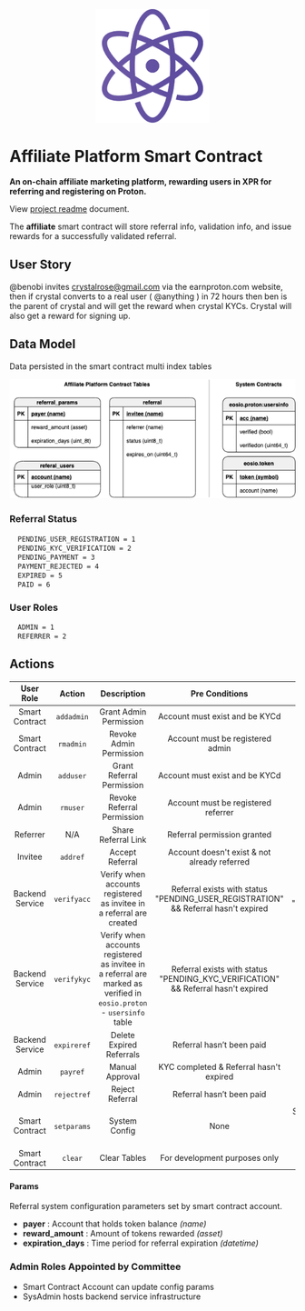 <p align="center">
   <img src="../../docs/img/proton-xpr-logo.png" width="200">
</p>

# Affiliate Platform Smart Contract
**An on-chain affiliate marketing platform, rewarding users in XPR for referring and registering on Proton.**

View [project readme](../../README.md) document.

The **affiliate** smart contract will store referral info, validation info, and issue rewards for a successfully validated referral.

## User Story

@benobi invites crystalrose@gmail.com via the earnproton.com website, then if crystal converts to a real user ( @anything ) in 72 hours then ben is the parent of crystal and will get the reward when crystal KYCs. Crystal will also get a reward for signing up.

## Data Model

Data persisted in the smart contract multi index tables

<p align="center">
   <img src="../../docs/img/data-model.png">
</p>

### Referral Status

```
  PENDING_USER_REGISTRATION = 1
  PENDING_KYC_VERIFICATION = 2
  PENDING_PAYMENT = 3
  PAYMENT_REJECTED = 4
  EXPIRED = 5
  PAID = 6
```

### User Roles

```
  ADMIN = 1
  REFERRER = 2
```

## Actions

|    User Role    |   Action    |        Description        |               Pre Conditions                |          Post Conditions          |
| :-------------: | :---------: | :-----------------------: | :-----------------------------------------: | :-------------------------------: |
| Smart Contract  | `addadmin`  |  Grant Admin Permission   |       Account must exist and be KYCd        | Admin actions enabled for account |
| Smart Contract  |  `rmadmin`  |  Revoke Admin Permission  |      Account must be registered admin       |   Referral link enabled for user   |
|      Admin      |  `adduser`  | Grant Referral Permission  |       Account must exist and be KYCd        |   Referral link enabled for user   |
|      Admin      |  `rmuser`   | Revoke Referral Permission |     Account must be registered referrer     |  Referral link disabled for user   |
|    Referrer     |     N/A     |    Share Referral Link     |         Referral permission granted         |   Email sent with register link   |
|     Invitee     |  `addref`   |      Accept Referral      | Account doesn't exist & not already referred |     Referral added to table     |
| Backend Service | `verifyacc` |   Verify when accounts registered as invitee in a referral are created   |    Referral exists with status "PENDING_USER_REGISTRATION" && Referral hasn't expired    |  Referral status set to "PENDING_KYC_VERIFICATION"  |
| Backend Service | `verifykyc` |  Verify when accounts registered as invitee in a referral are marked as verified in `eosio.proton` - `usersinfo` table   |    Referral exists with status "PENDING_KYC_VERIFICATION" && Referral hasn't expired | Referral status set to "PENDING_PAYMENT" |
| Backend Service | `expireref` | Delete Expired Referrals  |          Referral hasn’t been paid          |         Referral deleted          |
|      Admin      |  `payref`   |      Manual Approval      |    KYC completed & Referral hasn't expired    |          Token Transfer           |
|      Admin      | `rejectref` |      Reject Referral      |          Referral hasn’t been paid          |         Referral deleted          |
| Smart Contract  | `setparams` |       System Config       |                    None                     |  Set the account that will pay for the referrals, the rewards amount to pay and the days before a referral expires|
| Smart Contract  |   `clear`   |       Clear Tables        |            For development purposes only    |                                   |

#### Params

Referral system configuration parameters set by smart contract account.

- **payer** : Account that holds token balance _(name)_
- **reward_amount** : Amount of tokens rewarded _(asset)_
- **expiration_days** : Time period for referral expiration _(datetime)_

### Admin Roles Appointed by Committee

- Smart Contract Account can update config params
- SysAdmin hosts backend service infrastructure
